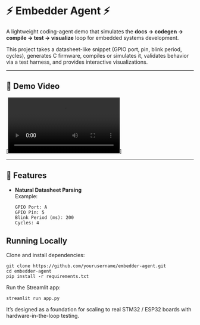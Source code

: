 # ⚡ Embedder Agent ⚡

A lightweight coding-agent demo that simulates the **docs → codegen → compile → test → visualize** loop for embedded systems development.  

This project takes a datasheet-like snippet (GPIO port, pin, blink period, cycles), generates C firmware, compiles or simulates it, validates behavior via a test harness, and provides interactive visualizations.

---

## 🎥 Demo Video
[![Watch the demo](Embedder-Agent.mp4)]  

---

## 🚀 Features
- **Natural Datasheet Parsing**  
  Example:
  ```text
  GPIO Port: A
  GPIO Pin: 5
  Blink Period (ms): 200
  Cycles: 4

## Running Locally
Clone and install dependencies:
```
git clone https://github.com/yourusername/embedder-agent.git
cd embedder-agent
pip install -r requirements.txt
```
Run the Streamlit app:
```
streamlit run app.py
```

It’s designed as a foundation for scaling to real STM32 / ESP32 boards with hardware-in-the-loop testing.
